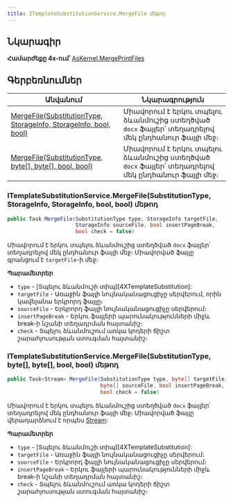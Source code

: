 ```yaml
---
title: ITemplateSubstitutionService.MergeFile մեթոդ  
---
```

## Նկարագիր

**Համարժեքը 4x-ում՝** [AsKernel.MergePrintFiles](https://armsoft.github.io/as4x-docs/HTM/ProgrGuide/Functions/Functions/MergePrintFiles.html)

## Գերբեռնումներ

| Անվանում | Նկարագրություն |
|--|--|
| [MergeFile(SubstitutionType, StorageInfo, StorageInfo, bool, bool)](#itemplatesubstitutionservicemergefilesubstitutiontype-storageinfo-storageinfo-bool-bool-մեթոդ) | Միավորում է երկու տպելու ձևանմուշից ստեղծված `docx` ֆայլեր՝ տեղադրելով մեկ ընդհանուր ֆայլի մեջ։ |
| [MergeFile(SubstitutionType, byte\[\], byte\[\], bool, bool)](#itemplatesubstitutionservicemergefilesubstitutiontype-byte-byte-bool-bool-մեթոդ) | Միավորում է երկու տպելու ձևանմուշից ստեղծված `docx` ֆայլեր՝ տեղադրելով մեկ ընդհանուր ֆայլի մեջ։ |

### ITemplateSubstitutionService.MergeFile(SubstitutionType, StorageInfo, StorageInfo, bool, bool) մեթոդ

```c#
public Task MergeFile(SubstitutionType type, StorageInfo targetFile, 
                      StorageInfo sourceFile, bool insertPageBreak,
                      bool check = false)
```

Միավորում է երկու տպելու ձևանմուշից ստեղծված `docx` ֆայլեր՝ տեղադրելով մեկ ընդհանուր ֆայլի մեջ։
Միավորված ֆայլը գրանցում է `targetFile`-ի մեջ։

**Պարամետրեր**

* `type` - [Տպելու ձևանմուշի տիպ][4XTemplateSubstitution]: 
* `targetFile` - Առաջին ֆայլի նույնականացուցիչը սերվերում, որին կավելանա երկրորդ ֆայլը։
* `sourceFile` - Երկրորդ ֆայլի նույնականացուցիչը սերվերում։
* `insertPageBreak` - Երկու ֆայլերի պարունակությունների միջև break-ի նշանի տեղադրման հայտանիշ։
* `check` - Տպելու ձևանմուշում առկա կոդերի ճիշտ շարահյուսության ստուգման հայտանիշ։

### ITemplateSubstitutionService.MergeFile(SubstitutionType, byte[], byte[], bool, bool) մեթոդ

```c#
public Task<Stream> MergeFile(SubstitutionType type, byte[] targetFile, 
                              byte[] sourceFile, bool insertPageBreak, 
                              bool check = false)
```

Միավորում է երկու տպելու ձևանմուշից ստեղծված `docx` ֆայլեր՝ տեղադրելով մեկ ընդհանուր ֆայլի մեջ։ 
Միավորված ֆայլը վերադարձնում է որպես [Stream](https://learn.microsoft.com/en-us/dotnet/api/system.io.stream):

**Պարամետրեր**

* `type` - [Տպելու ձևանմուշի տիպ][4XTemplateSubstitution]:
* `targetFile` - Առաջին ֆայլի նույնականացուցիչը սերվերում։
* `sourceFile` - Երկրորդ ֆայլի նույնականացուցիչը սերվերում։
* `insertPageBreak` - Երկու ֆայլերի պարունակությունների միջև break-ի նշանի տեղադրման հայտանիշ։
* `check` - Տպելու ձևանմուշում առկա կոդերի ճիշտ շարահյուսության ստուգման հայտանիշ։

